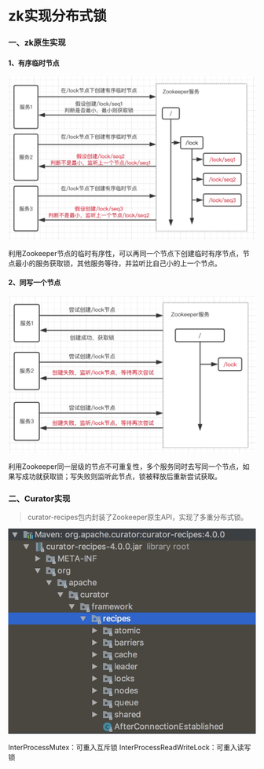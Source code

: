 # zk实现分布式锁

### 一、zk原生实现

#### 1、有序临时节点
![-w609](media/15415642194408/15415655884808.jpg)

利用Zookeeper节点的临时有序性，可以再同一个节点下创建临时有序节点，节点最小的服务获取锁，其他服务等待，并监听比自己小的上一个节点。

#### 2、同写一个节点
![-w582](media/15415642194408/15415655755651.jpg)

利用Zookeeper同一层级的节点不可重复性，多个服务同时去写同一个节点，如果写成功就获取锁；写失败则监听此节点，锁被释放后重新尝试获取。

### 二、Curator实现

> curator-recipes包内封装了Zookeeper原生API，实现了多重分布式锁。

![-w392](media/15415642194408/15415659259750.jpg)

InterProcessMutex：可重入互斥锁
InterProcessReadWriteLock：可重入读写锁